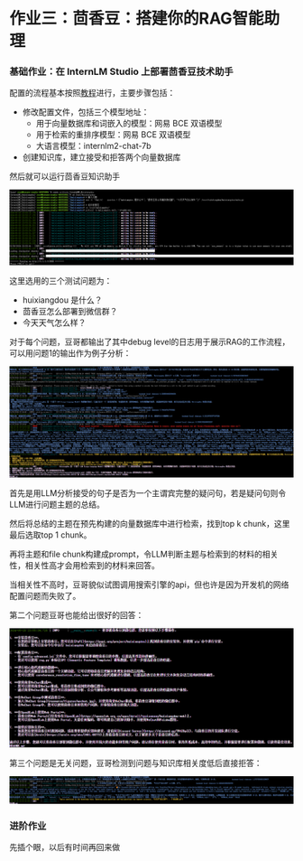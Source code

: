 # 作业三：茴香豆：搭建你的RAG智能助理

### 基础作业：在 InternLM Studio 上部署茴香豆技术助手

配置的流程基本按照[教程](https://github.com/InternLM/Tutorial/blob/camp2/huixiangdou/readme.md)进行，主要步骤包括：

- 修改配置文件，包括三个模型地址：
  - 用于向量数据库和词嵌入的模型：网易 BCE 双语模型
  - 用于检索的重排序模型：网易 BCE 双语模型
  - 大语言模型：internlm2-chat-7b
- 创建知识库，建立接受和拒答两个向量数据库

然后就可以运行茴香豆知识助手

![Alt Text](imgs/启动茴香豆.png)

这里选用的三个测试问题为：

- huixiangdou 是什么？
- 茴香豆怎么部署到微信群？
- 今天天气怎么样？

对于每个问题，豆哥都输出了其中debug level的日志用于展示RAG的工作流程，可以用问题1的输出作为例子分析：

![Alt Text](imgs/茴香豆Q1.png)

首先是用LLM分析接受的句子是否为一个主谓宾完整的疑问句，若是疑问句则令LLM进行问题主题的总结。

然后将总结的主题在预先构建的向量数据库中进行检索，找到top k chunk，这里最后选取top 1 chunk。

再将主题和file chunk构建成prompt，令LLM判断主题与检索到的材料的相关性，相关性高才会用检索到的材料来回答。

当相关性不高时，豆哥貌似试图调用搜索引擎的api，但也许是因为开发机的网络配置问题而失败了。

第二个问题豆哥也能给出很好的回答：

![Alt Text](imgs/茴香豆Q2.png)

第三个问题是无关问题，豆哥检测到问题与知识库相关度低后直接拒答：

![Alt Text](imgs/茴香豆Q3.png)

### 进阶作业

先插个眼，以后有时间再回来做